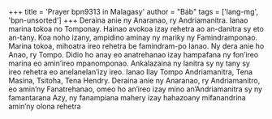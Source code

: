 +++
title = 'Prayer bpn9313 in Malagasy'
author = "Báb"
tags = ['lang-mg', 'bpn-unsorted']
+++
Deraina anie ny Anaranao, ry Andriamanitra. Ianao marina tokoa no Tomponay. Hainao avokoa izay rehetra ao an-danitra sy eto an-tany. Koa noho izany, ampidino aminay ny mariky ny Famindramponao. Marina tokoa, mihoatra ireo rehetra be famindram-po Ianao. Ny dera anie ho Anao, ry Tompo. Didio ho anay eo anatrehanao izay hampafana ny fon’ireo marina eo amin’ireo mpanomponao. Ankalazaina ny lanitra sy ny tany sy ireo rehetra eo anelanelan’izy ireo. Ianao Ilay Tompo Andriamanitra, Tena Masina, Tsitoha, Tena Hendry. Deraina anie ny Anaranao, ry Andriamanitro, eo amin’ny Fanatrehanao, omeo ho an’ireo izay mino an’Andriamanitra sy ny famantarana Azy, ny fanampiana mahery izay hahazoany mifanandrina amin’ny olona rehetra
